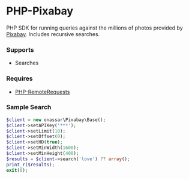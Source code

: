 # PHP-Pixabay
PHP SDK for running queries against the millions of photos provided by
[Pixabay](https://pixabay.com). Includes recursive searches.

### Supports
- Searches

### Requires
- [PHP-RemoteRequests](https://github.com/onassar/PHP-RemoteRequests)

### Sample Search
``` php
$client = new onassar\Pixabay\Base();
$client->setAPIKey('***');
$client->setLimit(10);
$client->setOffset(0);
$client->setHD(true);
$client->setMinWidth(1600);
$client->setMinHeight(400);
$results = $client->search('love') ?? array();
print_r($results);
exit(0);
```
